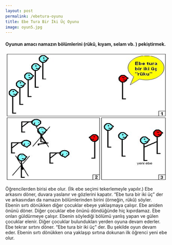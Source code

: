 ```yaml
---
layout: post
permalink: /ebetura-oyunu
title: Ebe Tura Bir İki Üç Oyunu
image: oyun5.jpg
---
```


#### Oyunun amacı namazın bölümlerini (rükû, kıyam, selam vb. ) pekiştirmek.


<img src="/images/ebetura.jpg" alt="ebetura" title="ebetura" style="width:650px;height:400px;"/>



Öğrencilerden birisi ebe olur. (İlk ebe seçimi tekerlemeyle yapılır.) Ebe arkasını döner, duvara yaslanır ve gözlerini kapatır. “Ebe tura bir iki üç” der ve arkasından da namazın bölümlerinden birini (örneğin, rükû) söyler. Ebenin sırtı dönükken diğer çocuklar ebeye yaklaşmaya çalışır. Ebe aniden önünü döner. Diğer çocuklar ebe önünü döndüğünde hiç kıpırdamaz. Ebe onları güldürmeye çalışır. Ebenin söylediği bölümü yanlış yapan ve gülen çocuklar elenir. Diğer çocuklar bulundukları yerden oyuna devam ederler. Ebe tekrar sırtını döner. “Ebe tura bir iki üç” der. Bu şekilde oyun devam eder. Ebenin sırtı dönükken ona yaklaşıp sırtına dokunan ilk öğrenci yeni ebe olur.